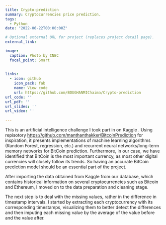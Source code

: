 ```yaml
---
title: Crypto-prediction
summary: Cryptocurrencies price prediction.
tags:
  - Python
date: "2022-06-22T00:00:00Z"

# Optional external URL for project (replaces project detail page).
external_link: 

image:
  caption: Photo by CNBC
  focal_point: Smart
  
  
links:
  - icon: github
    icon_pack: fab
    name: View code
    url: https://github.com/BOUGHANMIChaima/Crypto-prediction
url_code: ''
url_pdf: ''
url_slides: ''
url_video: ''  
  
---
```


This is an artificial intelligence challenge I took part in on Kaggle . Using repisotory https://github.com/manthanthakker/BitcoinPrediction for inspiration, it presents implementations of machine learning algorithms (Random Forest, regression, etc.) and recurrent neural networks/long-term memory networks for BitCoin prediction. Furthermore, in our case, we have identified that BitCoin is the most important currency, as most other digital currencies will closely follow its trends. So having an accurate BitCoin prediction model should be an essential part of the project.

After importing the data obtained from Kaggle from our database, which contains historical information on several cryptocurrencies such as Bitcoin and Ethereum, I moved on to the data preparation and cleaning stage.

The next step is to deal with the missing values, rather in the difference in timestamp intervals. I started by extracting each cryptocurrency with its corresponding timestamps, visualizing them to better detect the differences and then imputing each missing value by the average of the value before and the value after.
